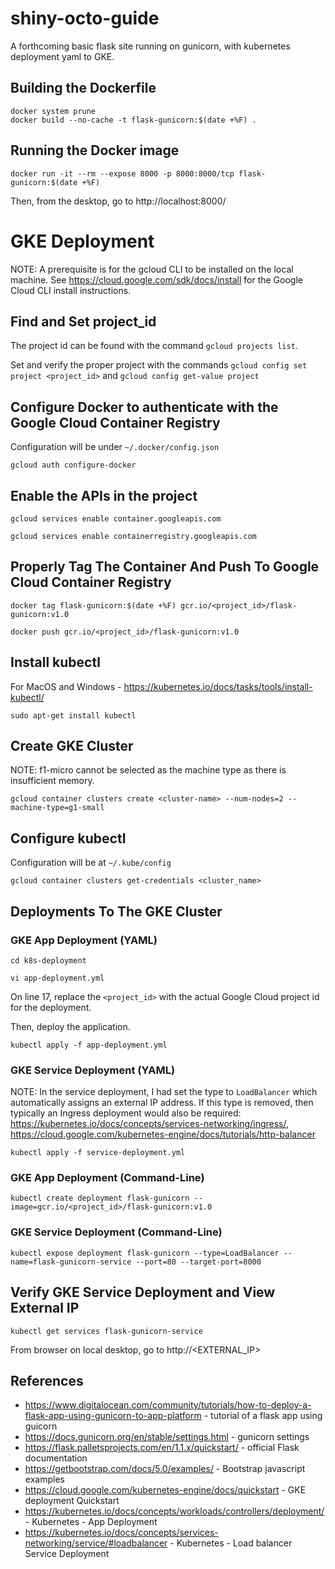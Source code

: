 # shiny-octo-guide
A forthcoming basic flask site running on gunicorn, with kubernetes deployment yaml to GKE.

## Building the Dockerfile
```
docker system prune
docker build --no-cache -t flask-gunicorn:$(date +%F) .
```

## Running the Docker image
```
docker run -it --rm --expose 8000 -p 8000:8000/tcp flask-gunicorn:$(date +%F)
```

Then, from the desktop, go to http://localhost:8000/

# GKE Deployment
NOTE: A prerequisite is for the gcloud CLI to be installed on the local machine. See https://cloud.google.com/sdk/docs/install for the Google Cloud CLI install instructions.

## Find and Set project_id
The project id can be found with the command `gcloud projects list`. 

Set and verify the proper project with the commands `gcloud config set project <project_id>` and `gcloud config get-value project`

## Configure Docker to authenticate with the Google Cloud Container Registry
Configuration will be under `~/.docker/config.json`
```
gcloud auth configure-docker 
```

## Enable the APIs in the project
```
gcloud services enable container.googleapis.com

gcloud services enable containerregistry.googleapis.com
```

## Properly Tag The Container And Push To Google Cloud Container Registry
```
docker tag flask-gunicorn:$(date +%F) gcr.io/<project_id>/flask-gunicorn:v1.0

docker push gcr.io/<project_id>/flask-gunicorn:v1.0
```
## Install kubectl
For MacOS and Windows - https://kubernetes.io/docs/tasks/tools/install-kubectl/
```
sudo apt-get install kubectl
```
## Create GKE Cluster
NOTE: f1-micro cannot be selected as the machine type as there is insufficient memory.
```
gcloud container clusters create <cluster-name> --num-nodes=2 --machine-type=g1-small
```

## Configure kubectl
Configuration will be at `~/.kube/config`
```
gcloud container clusters get-credentials <cluster_name> 
```

## Deployments To The GKE Cluster

### GKE App Deployment (YAML)
```
cd k8s-deployment

vi app-deployment.yml
```
On line 17, replace the `<project_id>` with the actual Google Cloud project id for the deployment.

Then, deploy the application.
```
kubectl apply -f app-deployment.yml
```

### GKE Service Deployment (YAML)
NOTE: In the service deployment, I had set the type to `LoadBalancer` which automatically assigns an external IP address. If this type is removed, then typically an Ingress deployment would also be required: https://kubernetes.io/docs/concepts/services-networking/ingress/, https://cloud.google.com/kubernetes-engine/docs/tutorials/http-balancer

```
kubectl apply -f service-deployment.yml
```

### GKE App Deployment (Command-Line)
```
kubectl create deployment flask-gunicorn --image=gcr.io/<project_id>/flask-gunicorn:v1.0
```

### GKE Service Deployment (Command-Line)
```
kubectl expose deployment flask-gunicorn --type=LoadBalancer --name=flask-gunicorn-service --port=80 --target-port=8000
```

## Verify GKE Service Deployment and View External IP
```
kubectl get services flask-gunicorn-service
```

From browser on local desktop, go to http://<EXTERNAL_IP>

## References
* https://www.digitalocean.com/community/tutorials/how-to-deploy-a-flask-app-using-gunicorn-to-app-platform - tutorial of a flask app using guicorn
* https://docs.gunicorn.org/en/stable/settings.html - gunicorn settings
* https://flask.palletsprojects.com/en/1.1.x/quickstart/ - official Flask documentation
* https://getbootstrap.com/docs/5.0/examples/ - Bootstrap javascript examples
* https://cloud.google.com/kubernetes-engine/docs/quickstart - GKE deployment Quickstart
* https://kubernetes.io/docs/concepts/workloads/controllers/deployment/ - Kubernetes - App Deployment
* https://kubernetes.io/docs/concepts/services-networking/service/#loadbalancer - Kubernetes - Load balancer Service Deployment

